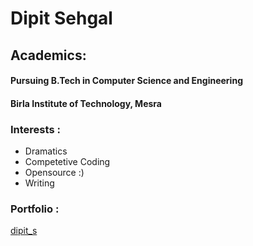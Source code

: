 # Dipit Sehgal

## Academics: 
#### Pursuing B.Tech in Computer Science and Engineering 
#### Birla Institute of Technology, Mesra

### Interests : 
- Dramatics
- Competetive Coding
- Opensource :)
- Writing

### Portfolio :
[dipit_s](http://github.com/dipit_s)
